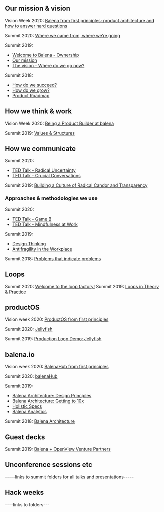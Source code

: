 ## Our mission & vision  
Vision Week 2020: [Balena from first principles: product architecture and how to answer hard questions](https://drive.google.com/drive/u/1/folders/1T1UhkOiJ8COPaOpB3u3eNEdBjxhUkK1F)

Summit 2020: [Where we came from, where we’re going](https://drive.google.com/drive/u/1/folders/1rPYCLJqsYFDQZUQjdZWF6miR9TS-O8C0)

Summit 2019:
* [Welcome to Balena - Ownership](https://drive.google.com/drive/u/1/folders/1aa_Rc2uaBPqTxhCp_Yg0WHjUItP1My5T)
* [Our mission](https://drive.google.com/drive/u/1/folders/1M9mCAU-3cx2nfYuvi9EZ979FSHMYDyXr)
* [The vision - Where do we go now?](https://drive.google.com/drive/u/1/folders/1_6lKClMtnP-GyEUuxWqmO6UM6IR28RIA) 

Summit 2018: 
* [How do we succeed?](https://drive.google.com/drive/u/1/folders/1l8vxRpvQxohEh18TczuUiK7vPW_oYCB_)
* [How do we grow?](https://drive.google.com/drive/u/1/folders/1eAldzJWZfAC--z1jeKytITVu-FMolq7d)
* [Product Roadmap](https://drive.google.com/drive/u/1/folders/1ReI3g01NtvtZ2_SVEZvU8lLroYlqVxY5)

## How we think & work
Vision Week 2020: [Being a Product Builder at balena](https://drive.google.com/drive/u/1/folders/1lwmYGNp8E6BtwNS8HSgF3SyK4QK_kMK-)

Summit 2019: [Values & Structures](https://drive.google.com/drive/u/1/folders/17UNBm7FhmGs1yV06rhsBEyhJq3q-fvMp)

## How we communicate
Summit 2020: 
* [TED Talk - Radical Uncertainty](https://drive.google.com/drive/u/1/folders/1bxECBHD7jcXygxLBR-oOfWuYfdZ0eZit)
* [TED Talk - Crucial Conversations](https://drive.google.com/drive/u/1/folders/19Bk2LszKks5vHAvwYeJJAxm_nrAt-b8g)

Summit 2019: [Building a Culture of Radical Candor and Transparency](https://drive.google.com/drive/u/1/folders/1aa_Rc2uaBPqTxhCp_Yg0WHjUItP1My5T)	

### Approaches & methodologies we use
Summit 2020: 
* [TED Talk - Game B](https://drive.google.com/drive/u/1/folders/135XUCc-btFwxx4spmX0vVOps6FKx80Cl)
* [TED Talk - Mindfulness at Work](https://drive.google.com/drive/u/1/folders/1daJmn8Lbwg0dEBrvk5veJ1hNrWoL4Sou)

Summit 2019: 
* [Design Thinking](https://drive.google.com/drive/u/1/folders/1uS09IWZ0tWs8Rr868HXHS_uUeYZdyMll)
* [Antifragility in the Workplace](https://drive.google.com/file/d/127wFC5QgGyou7HN5zVx8RRK72Et3klrI/view)

Summit 2018:  [Problems that indicate problems](https://drive.google.com/file/d/16sVHxBcLMFKH-HEU-fU_bMUg65-uxjT1/view)

## Loops
Summit 2020: [Welcome to the loop factory!](https://drive.google.com/drive/u/1/folders/1pLRPkfswBMr0srE-FWx3F0Es8B93nBW1)
Summit 2019: [Loops in Theory & Practice](https://drive.google.com/file/d/1e4Losc7OVUfKdJBEDHWx_MdP_0Fm5_nz/view)


## productOS
Vision week 2020: [ProductOS from first principles](https://drive.google.com/drive/u/1/folders/10V8Q7ZOtyITup6xjxj9h4Und7x0IQVR6)

Summit 2020: [Jellyfish](https://drive.google.com/drive/u/1/folders/1zpd7ntmt3EBPAN3t6inTVtwnYvirfixM)

Summit 2019: [Production Loop Demo: Jellyfish](https://drive.google.com/drive/u/1/folders/1_6lKClMtnP-GyEUuxWqmO6UM6IR28RIA)


## balena.io
Vision week 2020: [BalenaHub from first principles](https://drive.google.com/drive/u/1/folders/1T8qUBvyNGZE8xzvNT3-uKHLj88I119BR)

Summit 2020: [balenaHub](https://drive.google.com/drive/u/1/folders/14TyKhoW8CEJc3I1XudehJfNo0WJmFkOS)

Summit 2019:
* [Balena Architecture: Design Principles](https://drive.google.com/drive/u/1/folders/1aa_Rc2uaBPqTxhCp_Yg0WHjUItP1My5T)
* [Balena Architecture: Getting to 10x](https://drive.google.com/drive/u/1/folders/17UNBm7FhmGs1yV06rhsBEyhJq3q-fvMp)
* [Holistic Specs](https://drive.google.com/drive/u/1/folders/1uS09IWZ0tWs8Rr868HXHS_uUeYZdyMll)
* [Balena Analytics](https://drive.google.com/drive/u/1/folders/1M9mCAU-3cx2nfYuvi9EZ979FSHMYDyXr)



Summit 2018: [Balena Architecture](https://drive.google.com/drive/u/1/folders/1jbK7lPUDuEt_sQC2JJX7A6jtFEhj3r_I)


## Guest decks
Summit 2019: [Balena + OpenView Venture Partners](https://drive.google.com/file/d/1Vws40KUWcRocY-zka06AM35OD5WiVLtY/view)

## Unconference sessions etc
-----links to summit folders for all talks and presentations-----

## Hack weeks
----links to folders---